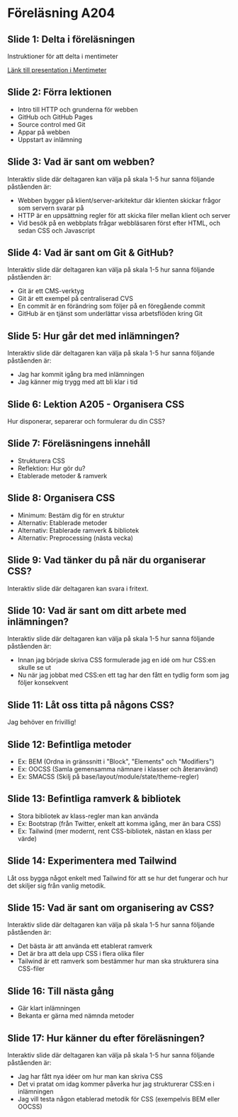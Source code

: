 # Föreläsning A204

## Slide 1: Delta i föreläsningen
Instruktioner för att delta i mentimeter

[Länk till presentation i Mentimeter](https://www.menti.com/alkguxuxsrqp)

## Slide 2: Förra lektionen
* Intro till HTTP och grunderna för webben
* GitHub och GitHub Pages
* Source control med Git
* Appar på webben
* Uppstart av inlämning

## Slide 3: Vad är sant om webben?
Interaktiv slide där deltagaren kan välja på skala 1-5 hur sanna följande påståenden är:

* Webben bygger på klient/server-arkitektur där klienten skickar frågor som servern svarar på
* HTTP är en uppsättning regler för att skicka filer mellan klient och server
* Vid besök på en webbplats frågar webbläsaren först efter HTML, och sedan CSS och Javascript

## Slide 4: Vad är sant om Git & GitHub?
Interaktiv slide där deltagaren kan välja på skala 1-5 hur sanna följande påståenden är:

* Git är ett CMS-verktyg
* Git är ett exempel på centraliserad CVS
* En commit är en förändring som följer på en föregående commit
* GitHub är en tjänst som underlättar vissa arbetsflöden kring Git

## Slide 5: Hur går det med inlämningen?
Interaktiv slide där deltagaren kan välja på skala 1-5 hur sanna följande påståenden är:

* Jag har kommit igång bra med inlämningen
* Jag känner mig trygg med att bli klar i tid

## Slide 6: Lektion A205  - Organisera CSS
Hur disponerar, separerar och formulerar du din CSS?

## Slide 7: Föreläsningens innehåll
* Strukturera CSS
* Reflektion: Hur gör du?
* Etablerade metoder & ramverk

## Slide 8: Organisera CSS
* Minimum: Bestäm dig för en struktur
* Alternativ: Etablerade metoder
* Alternativ: Etablerade ramverk & bibliotek
* Alternativ: Preprocessing (nästa vecka)

## Slide 9: Vad tänker du på när du organiserar CSS?
Interaktiv slide där deltagaren kan svara i fritext.

## Slide 10: Vad är sant om ditt arbete med inlämningen?
Interaktiv slide där deltagaren kan välja på skala 1-5 hur sanna följande påståenden är:

* Innan jag började skriva CSS formulerade jag en idé om hur CSS:en skulle se ut
* Nu när jag jobbat med CSS:en ett tag har den fått en tydlig form som jag följer konsekvent

## Slide 11: Låt oss titta på någons CSS?
Jag behöver en frivillig!

## Slide 12: Befintliga metoder
* Ex: BEM (Ordna in gränssnitt i "Block", "Elements" och "Modifiers")
* Ex: OOCSS (Samla gemensamma nämnare i klasser och återanvänd)
* Ex: SMACSS (Skilj på base/layout/module/state/theme-regler)

## Slide 13: Befintliga ramverk & bibliotek
* Stora bibliotek av klass-regler man kan använda
* Ex: Bootstrap (från Twitter, enkelt att komma igång, mer än bara CSS)
* Ex: Tailwind (mer modernt, rent CSS-bibliotek, nästan en klass per värde)

## Slide 14: Experimentera med Tailwind
Låt oss bygga något enkelt med Tailwind för att se hur det fungerar och hur det skiljer sig från vanlig metodik.

## Slide 15: Vad är sant om organisering av CSS?
Interaktiv slide där deltagaren kan välja på skala 1-5 hur sanna följande påståenden är:

* Det bästa är att använda ett etablerat ramverk
* Det är bra att dela upp CSS i flera olika filer
* Tailwind är ett ramverk som bestämmer hur man ska strukturera sina CSS-filer

## Slide 16: Till nästa gång
* Gär klart inlämningen
* Bekanta er gärna med nämnda metoder

## Slide 17: Hur känner du efter föreläsningen?
Interaktiv slide där deltagaren kan välja på skala 1-5 hur sanna följande påståenden är:

* Jag har fått nya idéer om hur man kan skriva CSS
* Det vi pratat om idag kommer påverka hur jag strukturerar CSS:en i inlämningen
* Jag vill testa någon etablerad metodik för CSS (exempelvis BEM eller OOCSS)